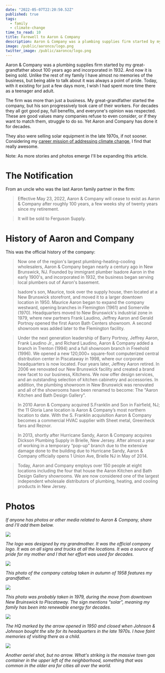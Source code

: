 ```yaml
---
date: "2022-05-07T22:20:50.52Z"
published: true
tags:
  - family
  - climate-change
time_to_read: 10
title: Farewell to Aaron & Company
description: Aaron & Company was a plumbing supplies firm started by my great-grandfather over 100 years ago and incorporated in 1932. And now it is being sold.
image: /public/aaronco/logo.png
twitter_image: /public/aaronco/logo.png
---
```


Aaron & Company was a plumbing supplies firm started by my great-grandfather about 100 years ago and incorporated in 1932. And now it is being sold. Unlike the rest of my family I have almost no memories of the business, but being able to talk about it was always a point of pride. Today, with it existing for just a few days more, I wish I had spent more time there as a teenager and adult.

The firm was more than just a business. My great-grandfather started the company, but his son progressively took care of their workers. For decades they all got good pay, full benefits, and everyone's opinion was respected. These are good values many companies refuse to even consider, or if they want to match them, struggle to do so. Yet Aaron and Company has done it for decades.

They also were selling solar equipment in the late 1970s, if not sooner. Considering my [career mission of addressing climate change](/posts/whats-the-best-thing-about-working-for-octopus-energy-part-1), I find that really awesome.

Note: As more stories and photos emerge I'll be expanding this article.

# The Notification

From an uncle who was the last Aaron family partner in the firm:

> Effective May 23, 2022, Aaron & Company will cease to exist as Aaron & Company after roughly 100 years, a few weeks shy of twenty years since my retirement.

> It will be sold to Ferguson Supply.

# History of Aaron and Company

This was the official history of the company:

> Now one of the region's largest plumbing-heating-cooling wholesalers, Aaron & Company began nearly a century ago in New Brunswick, NJ. Founded by immigrant plumber Isadore Aaron in the early 1900's, and incorporated in 1932, the business began serving local plumbers out of Aaron's basement.

> Isadore's son, Maurice, took over the supply house, then located at a New Brunswick storefront, and moved it to a larger downtown location in 1950. Maurice Aaron began to expand the company westward, opening branches in Flemington (1961) and Somerville (1970). Headquarters moved to New Brunswick's industrial zone in 1979, where new partners Frank Laudino, Jeffrey Aaron and Gerald Portnoy opened the first Aaron Bath Centers showroom. A second showroom was added later to the Flemington facility.

> Under the next generation leadership of Barry Portnoy, Jeffrey Aaron, Frank Laudino Jr., and Richard Laudino, Aaron & Company added a branch in Trenton (1994) and a full showroom branch in Freehold (1996). We opened a new 120,000+ square-foot computerized central distribution center in Piscataway in 1998, where our corporate headquarters is now located. Four years later, Jeffrey Aaron retired. In 2006 we renovated our New Brunswick facility and created a brand new facet to our business, Kitchens. We now offer design services, and an outstanding selection of kitchen cabinetry and accessories. In addition, the plumbing showroom in New Brunswick was renovated and all of the showrooms have been renamed to become: The "Aaron Kitchen and Bath Design Gallery".

> In 2010 Aaron & Company acquired S.Franklin and Son in Fairfield, NJ; the 11 Gloria Lane location is Aaron & Company’s most northern location to date. With the S. Franklin acquisition Aaron & Company becomes a commercial HVAC supplier with Sheet metal, Greenheck fans and Reznor.

> In 2013, shortly after Hurricane Sandy, Aaron & Company acquires Dickson Plumbing Supply in Brielle, New Jersey. After almost a year of working in a temporary “pop-up” branch due to the extensive damage done to the building due to Hurricane Sandy, Aaron & Company officially opens 1 Union Ave, Brielle NJ in May of 2014.

> Today, Aaron and Company employs over 150 people at eight locations including the four that house the Aaron Kitchen and Bath Design Gallery showrooms. We are now considered one of the largest independent wholesale distributors of plumbing, heating, and cooling products in New Jersey.

# Photos

_If anyone has photos or other media related to Aaron & Company, share and I'll add them below._

![](https://f004.backblazeb2.com/file/daniel-feldroy-com/public/aaronco/logo.png)

_The logo was designed by my grandmother. It was the official company logo. It was on all signs and trucks at all the locations. It was a source of pride for my mother and I that her effort was used for decades._

![](https://f004.backblazeb2.com/file/daniel-feldroy-com/public/aaronco/History1.png)

_This photo of the company catalog taken in autumn of 1958 features my grandfather._

![](https://f004.backblazeb2.com/file/daniel-feldroy-com/public/aaronco/History2.jpg)

_This photo was probably taken in 1979, during the move from downtown New Bruinswick to Piscataway. The sign mentions "solar", meaning my family has been into renewable energy for decades._

![](https://f004.backblazeb2.com/file/daniel-feldroy-com/public/aaronco/aeriel-new-bruinswick-with-arrow.png)

_The HQ marked by the arrow opened in 1950 and closed when Johnson & Johnson bought the site for its headquarters in the late 1970s. I have faint memories of visiting there as a child._

![](https://f004.backblazeb2.com/file/daniel-feldroy-com/public/aaronco/aeriel-new-bruinswick-no-arrow.png)

_Another aeriel shot, but no arrow. What's striking is the massive town gas container in the upper left of the neighborhood, something that was common in the older era for cities all over the world._
